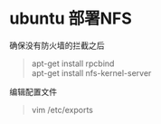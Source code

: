 # ubuntu 部署NFS
确保没有防火墙的拦截之后
> apt-get install rpcbind  
  apt-get install nfs-kernel-server

编辑配置文件 
>vim /etc/exports
